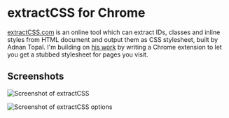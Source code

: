 # extractCSS for Chrome

[extractCSS.com](http://extractcss.com) is an online tool which can extract IDs, classes and inline styles
from HTML document and output them as CSS stylesheet, built by Adnan Topal. I'm
building on [his work](https://github.com/adnantopal/extractcss) by writing a
Chrome extension to let you get a stubbed stylesheet for pages you visit.

## Screenshots

![Screenshot of extractCSS](http://github.com/moneypenny/chrome-extractcss/raw/master/screenshot.png)

![Screenshot of extractCSS options](http://github.com/moneypenny/chrome-extractcss/raw/master/screenshot2.png)
